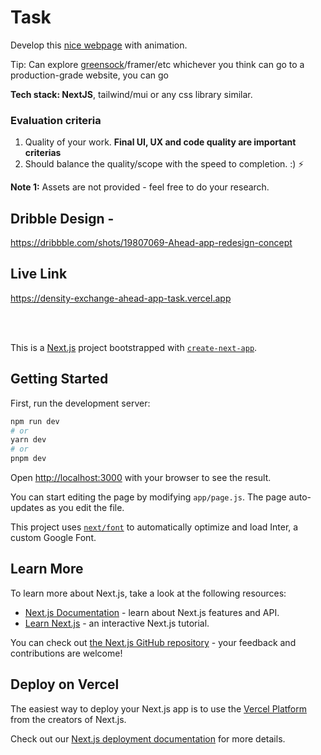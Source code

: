 # Task

Develop this [nice webpage](https://dribbble.com/shots/19807069-Ahead-app-redesign-concept) with animation.

Tip: Can explore [greensock](https://greensock.com/)/framer/etc whichever you think can go to a production-grade website, you can go

**Tech stack: NextJS**, tailwind/mui or any css library similar.

### **Evaluation criteria**

1. Quality of your work. **Final UI, UX and code quality are important criterias**
2. Should balance the quality/scope with the speed to completion. :) ⚡

**Note 1:** Assets are not provided - feel free to do your research.

## Dribble Design -

https://dribbble.com/shots/19807069-Ahead-app-redesign-concept

## Live Link

https://density-exchange-ahead-app-task.vercel.app

<br/>
<br/>

This is a [Next.js](https://nextjs.org/) project bootstrapped with [`create-next-app`](https://github.com/vercel/next.js/tree/canary/packages/create-next-app).

## Getting Started

First, run the development server:

```bash
npm run dev
# or
yarn dev
# or
pnpm dev
```

Open [http://localhost:3000](http://localhost:3000) with your browser to see the result.

You can start editing the page by modifying `app/page.js`. The page auto-updates as you edit the file.

This project uses [`next/font`](https://nextjs.org/docs/basic-features/font-optimization) to automatically optimize and load Inter, a custom Google Font.

## Learn More

To learn more about Next.js, take a look at the following resources:

- [Next.js Documentation](https://nextjs.org/docs) - learn about Next.js features and API.
- [Learn Next.js](https://nextjs.org/learn) - an interactive Next.js tutorial.

You can check out [the Next.js GitHub repository](https://github.com/vercel/next.js/) - your feedback and contributions are welcome!

## Deploy on Vercel

The easiest way to deploy your Next.js app is to use the [Vercel Platform](https://vercel.com/new?utm_medium=default-template&filter=next.js&utm_source=create-next-app&utm_campaign=create-next-app-readme) from the creators of Next.js.

Check out our [Next.js deployment documentation](https://nextjs.org/docs/deployment) for more details.

